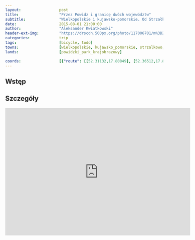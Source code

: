 ```yaml
---
layout:                 post
title:                  "Przez Powidz i granicę dwóch województw"
subtitle:               "Wielkopolskie i kujawsko-pomorskie. Od Strzałkowa do Strzelna."
date:                   2015-08-01 21:00:00
author:                 "Aleksander Kwiatkowski"
header-ext-img:         "https://drscdn.500px.org/photo/117006701/m%3D2048/3d23b55abe3b31f6a01d06f559db95e3"
categories:             trip
tags:                   [bicycle, todo]
towns:                  [wielkopolskie, kujawsko_pomorskie, strzalkowo, powidz, orchowo, jeziora_wielkie, strzelno]
lands:                  [powidzki_park_krajobrazowy]

coords:                 [{"route": [[52.31132,17.80849], [52.36512,17.88866], [52.36397,17.93930], [52.41112,17.90909], [52.45162,18.02341], [52.48676,18.04436], [52.48017,18.08607], [52.53889,18.14547], [52.56467,18.10547], [52.62150,18.16006], [52.62182,18.12555], [52.64567,18.11594]], "type": "bicycle"}]
---
```



Wstęp
-----


Szczegóły
---------

<iframe height='405' width='590' frameborder='0' allowtransparency='true' scrolling='no' src='https://www.strava.com/activities/359582810/embed/3537dc4e559003b3c45cfcf364eb07e265f36133'></iframe>
